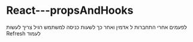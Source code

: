 # React---propsAndHooks
לפעמים אחרי התחברות ל אדמין ואחר כך לשעות כניסה למשתמש רגיל צריך לעשות Refresh לעמוד
